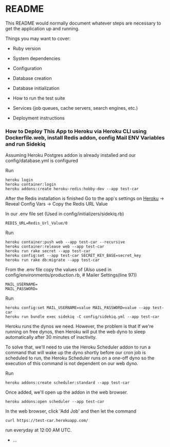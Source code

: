 # README

This README would normally document whatever steps are necessary to get the
application up and running.

Things you may want to cover:

* Ruby version

* System dependencies

* Configuration

* Database creation

* Database initialization

* How to run the test suite

* Services (job queues, cache servers, search engines, etc.)

* Deployment instructions

### How to Deploy This App to Heroku via Heroku CLI using Dockerfile.web, install Redis addon, config Mail ENV Variables and run Sidekiq
Assuming Heroku Postgres addon is already installed and our config/database.yml is configured

Run
```
heroku login
heroku container:login
heroku addons:create heroku-redis:hobby-dev --app test-car
```

After the Redis installation is finished
Go to the app's settings on [Heroku](https://heroku.com/) -> Reveal Config Vars -> Copy the Redis URL Value

In our .env file set (Used in config/initializers/sidekiq.rb)
```
REDIS_URL=Redis_Url_Value/0
```

Run
```
heroku container:push web --app test-car --recursive
heroku container:release web --app test-car
heroku run rake secret --app test-car
heroku config:set --app test-car SECRET_KEY_BASE=secret_key
heroku run rake db:migrate --app test-car
```

From the .env file copy the values of (Also used in config/environments/production.rb, # Mailer Settings(line 97))
```
MAIL_USERNAME=
MAIL_PASSWORD=
```

Run
```
heroku config:set MAIL_USERNAME=value MAIL_PASSWORD=value --app test-car
heroku run bundle exec sidekiq -C config/sidekiq.yml --app test-car
```

Heroku runs the dynos we need. However, the problem is that If we're running on free dynos, then Heroku will put the web dyno to sleep automatically after 30 minutes of inactivity.

To solve that, we'll need to use the Heroku Scheduler addon to run a command that will wake up the dyno shortly before our cron job is scheduled to run, the Heroku Scheduler runs on a one-off dyno so the execution of this command is not dependent on our web dyno.

Run
```
heroku addons:create scheduler:standard --app test-car
```

Once added, we'll open up the addon in the web browser.
```
heroku addons:open scheduler --app test-car
```

In the web browser, click 'Add Job' and then let the command 
```
curl https://test-car.herokuapp.com/
```
run everyday at 12:00 AM UTC.


* ...
